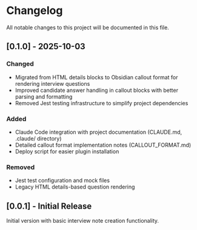 # Changelog

All notable changes to this project will be documented in this file.

## [0.1.0] - 2025-10-03

### Changed
- Migrated from HTML details blocks to Obsidian callout format for rendering interview questions
- Improved candidate answer handling in callout blocks with better parsing and formatting
- Removed Jest testing infrastructure to simplify project dependencies

### Added
- Claude Code integration with project documentation (CLAUDE.md, .claude/ directory)
- Detailed callout format implementation notes (CALLOUT_FORMAT.md)
- Deploy script for easier plugin installation

### Removed
- Jest test configuration and mock files
- Legacy HTML details-based question rendering

## [0.0.1] - Initial Release

Initial version with basic interview note creation functionality.
